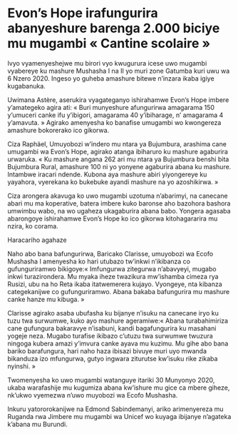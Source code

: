 # Evon’s Hope irafungurira abanyeshure barenga 2.000 biciye mu mugambi « Cantine scolaire »

Ivyo vyamenyeshejwe mu birori vyo kwugurura icese uwo mugambi vyabereye ku mashure Mushasha I na II yo muri zone Gatumba kuri uwu wa 6 Nzero 2020. Ingeso yo guheba amashure bitewe n’inzara ikaba igiye kugabanuka.

Uwimana Astère, aserukira vyagateganyo ishirahamwe Evon’s Hope imbere y’amategeko agira ati: « Buri munyeshure afungurirwa amagarama 150 y’umuceri canke ifu y’ibigori, amagarama 40 y’ibiharage, n’ amagarama 4 y’amavuta. » Agirako amenyesha ko banafise umugambi wo kwongereza amashure bokorerako ico gikorwa.

Ciza Raphäel, Umuyobozi w’indero mu ntara ya Bujumbura, arashima cane umugambi wa Evon’s Hope, agirako atanga ibiharuro ku mashure agaburira urwaruka. « Ku mashure angana 262 ari mu ntara ya Bujumbura benshi bita Bujumbura Rural, amashure 100 ni yo yonyene agaburira abana ku mashure. Intambwe iracari ndende. Kubona aya mashure abiri yiyongereye ku yayahora, vyerekana ko bukebuke ayandi mashure na yo azoshikirwa. »

Ciza arongera akavuga ko uwo mugambi uzotuma n’abarimyi, na canecane abari mu ma koperative, batera imbere kuko baronse aho bazohora bashora umwimbu wabo, na wo ugaheza ukagaburira abana babo. Yongera agasaba abarongoye ishirahamwe Evon’s Hope ko ico gikorwa kitohagararira mu nzira, ko corama.

Haracariho agahaze

Naho abo bana bafungurirwa, Baricako Clarisse, umuyobozi wa Ecofo Mushasha I amenyesha ko hari utubazo tw’inkwi n’ikibanza co gufunguriramwo bikigoye:« Imfungurwa zitegurwa n’abavyeyi, mugabo inkwi turazirondera. Mu myaka iheze twazikura mw’ishamba cimeza rya Rusizi, ubu na ho Reta ikaba itatwemerera kujayo. Vyongeye, nta kibanza categekanijwe co gufunguriramwo. Abana bakaba bafungurira mu mashure canke hanze mu kibuga. »

Clarisse agirako asaba ubufasha ku bijanye n’isuku na canecane iryo ku tuzu twa surwumwe, kuko ayo mashure ageramiwe:« Abana turabahimiriza cane gufungura bakaravye n’isabuni, kandi bagafungurira ku masahani yogeje neza. Mugabo turafise ikibazo c’utuzu twa surwumwe twuzura ningoga kubera amazi y’imvura canke ayava mu kuzimu. Mu gihe abo bana bariko barafungura, hari naho haza ibisazi bivuye muri uyo mwanda bikanduza izo mfungurwa, gutyo ingwara ziturutse kw’isuku rike zikaba nyinshi. »

Twomenyesha ko uwo mugambi watanguye itariki 30 Munyonyo 2020, ukaba warafashije mu kugumiza abana kw’ishure mu gice ca mbere giheze, nk’ukwo vyemezwa n’uwo muyobozi wa Ecofo Mushasha.

Inkuru yatororokanijwe na Edmond Sabindemanyi, ariko arimenyereza mu Ruganda rwa Jimbere mu mugambi wa Unicef wo kuyaga ibijanye n’agateka k’abana mu Burundi.